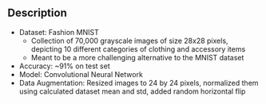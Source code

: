 ## Description

- Dataset:  Fashion MNIST
  - Collection of 70,000 grayscale images of size 28x28 pixels, depicting 10 different categories of clothing and accessory items
  - Meant to be a more challenging alternative to the MNIST dataset
- Accuracy:  ~91% on test set
- Model: Convolutional Neural Network 
- Data Augmentation: Resized images to 24 by 24 pixels, normalized them using calculated dataset mean and std, added random horizontal flip
